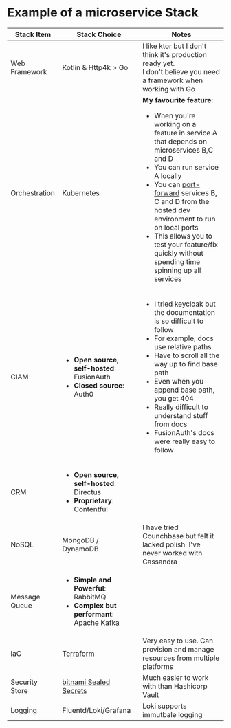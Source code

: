 # Example of a microservice Stack

| Stack Item     | Stack Choice                                                                                            | Notes                                                                                                                                                                                                                                                                                                                                                                                                                                                                                               |
| -------------- | ------------------------------------------------------------------------------------------------------- | --------------------------------------------------------------------------------------------------------------------------------------------------------------------------------------------------------------------------------------------------------------------------------------------------------------------------------------------------------------------------------------------------------------------------------------------------------------------------------------------------- |
| Web Framework  | Kotlin & Http4k > Go | I like ktor but I don't think it's production ready yet.<br> I don't believe you need a framework when working with Go|
| Orchestration  | Kubernetes | **My favourite feature**: <ul> <li>When you're working on a feature in service A that depends on microservices B,C and D</li> <li>You can run service A locally</li> <li>You can [port-forward](https://kubernetes.io/docs/tasks/access-application-cluster/port-forward-access-application-cluster/) services B, C and D from the hosted dev environment to run on local ports</li> <li>This allows you to test your feature/fix quickly without spending time spinning up all services</li> </ul> |
| CIAM           | <ul> <li>**Open source, self-hosted**: FusionAuth</li> <li>**Closed source**: Auth0</li> </ul>          | <ul> <li> I tried keycloak but the documentation is so difficult to follow</li> <li> For example, docs use relative paths</li> <li> Have to scroll all the way up to find base path</li> <li> Even when you append base path, you get 404</li> <li> Really difficult to understand stuff from docs</li> <li> FusionAuth's docs were really easy to follow</li> </ul>|
| CRM            | <ul> <li>**Open source, self-hosted**: Directus</li> <li>**Proprietary**: Contentful</li> </ul>         ||                              | SQL            | PostgreSQL| <ul> <li> Supports encryption</li> <li> Supports enums, return ids, checks</li> <li> Good read and write performance</li> <li> Great documentation</li> </ul>|
| NoSQL          | MongoDB / DynamoDB | I have tried Counchbase but felt it lacked polish. I've never worked with Cassandra|
| Message Queue  | <ul> <li>**Simple and Powerful**: RabbitMQ</li> <li>**Complex but performant**: Apache Kafka</li> </ul> ||
| IaC            | [Terraform](https://www.terraform.io/) | Very easy to use. Can provision and manage resources from multiple platforms |
| Security Store | [bitnami Sealed Secrets](https://github.com/bitnami-labs/sealed-secrets) | Much easier to work with than Hashicorp Vault|
| Logging |Fluentd/Loki/Grafana | Loki supports immutbale logging |

